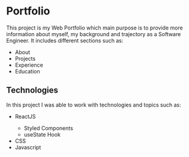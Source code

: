 # Portfolio

This project is my Web Portfolio which main purpose is to provide more information about myself, my background and trajectory as a Software Engineer. It includes different sections such as:
<ul>
  <li>About</li>
  <li>Projects</li>
  <li>Experience</li>
  <li>Education</li>
</ul>

<h2>Technologies</h2>

In this project I was able to work with technologies and topics such as:
<ul>
  <li>ReactJS</li>
    <ul>
      <li>Styled Components</li>
      <li>useState Hook</li>
    </ul>
  <li>CSS</li>
  <li>Javascript</li>
</ul>
